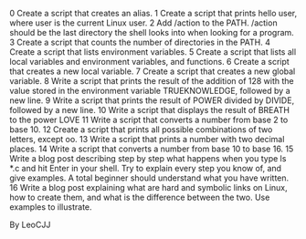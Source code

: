 0  Create a script that creates an alias.
1  Create a script that prints hello user, where user is the current Linux user.
2  Add /action to the PATH. /action should be the last directory the shell looks into when looking for a program.
3  Create a script that counts the number of directories in the PATH.
4  Create a script that lists environment variables.
5  Create a script that lists all local variables and environment variables, and functions.
6  Create a script that creates a new local variable.
7  Create a script that creates a new global variable.
8  Write a script that prints the result of the addition of 128 with the value stored in the environment variable TRUEKNOWLEDGE, followed by a new line.
9  Write a script that prints the result of POWER divided by DIVIDE, followed by a new line.
10 Write a script that displays the result of BREATH to the power LOVE
11 Write a script that converts a number from base 2 to base 10.
12 Create a script that prints all possible combinations of two letters, except oo.
13 Write a script that prints a number with two decimal places.
14 Write a script that converts a number from base 10 to base 16.
15 Write a blog post describing step by step what happens when you type ls *.c and hit Enter in your shell. Try to explain every step you know of, and give examples. A total beginner should understand what you have written.
16 Write a blog post explaining what are hard and symbolic links on Linux, how to create them, and what is the difference between the two. Use examples to illustrate.

By LeoCJJ

